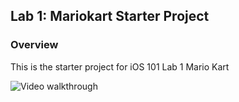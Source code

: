 ## Lab 1: Mariokart Starter Project

### Overview

This is the starter project for iOS 101 Lab 1 Mario Kart

![Video walkthrough](https://media4.giphy.com/media/v1.Y2lkPTc5MGI3NjExYXRjeXN5dnV4ZHoxZmkxa3EybTk0dG01bGtubDR4cWF0NzFkODU3dyZlcD12MV9pbnRlcm5hbF9naWZfYnlfaWQmY3Q9Zw/fz1xA5e3uQ9fzwQZUq/giphy.gif)


